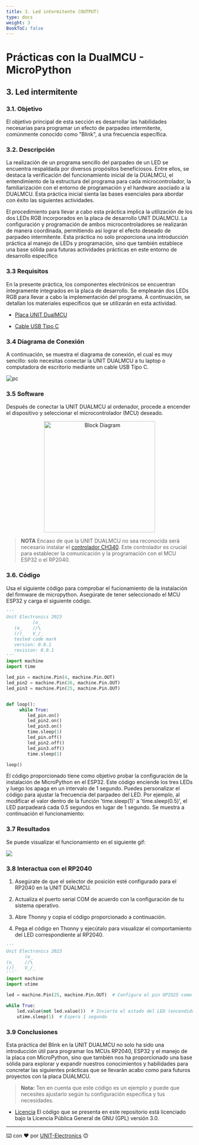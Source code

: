 ```yaml
---
title: 3. Led intermitente (OUTPUT) 
type: docs
weight: 3
BookToC: false
---
```


# Prácticas con la DualMCU - MicroPython

## 3. Led intermitente
### 3.1. Objetivo
El objetivo principal de esta sección es desarrollar las habilidades necesarias para programar un efecto de parpadeo intermitente, comúnmente conocido como "Blink", a una frecuencia específica. 

### 3.2. Descripción
La realización de un programa sencillo del parpadeo de un LED se encuentra respaldada por diversos propósitos beneficiosos. Entre ellos, se destaca la verificación del funcionamiento inicial de la DUALMCU, el entendimiento de la estructura del programa para cada microcontrolador, la familiarización con el entorno de programación y el hardware asociado a la DUALMCU. Esta práctica inicial sienta las bases esenciales para abordar con éxito las siguientes actividades.

El procedimiento para llevar a cabo esta práctica implica la utilización de los dos LEDs RGB incorporados en la placa de desarrollo UNIT DUALMCU. La configuración y programación de ambos microcontroladores se realizarán de manera coordinada, permitiendo así lograr el efecto deseado de parpadeo intermitente. Esta práctica no solo proporciona una introducción práctica al manejo de LEDs y programación, sino que también establece una base sólida para futuras actividades prácticas en este entorno de desarrollo específico



### 3.3 Requisitos

En la presente práctica, los componentes electrónicos se encuentran íntegramente integrados en la placa de desarrollo. Se emplearán dos LEDs RGB para llevar a cabo la implementación del programa. A continuación, se detallan los materiales específicos que se utilizarán en esta actividad.
- <a href="https://uelectronics.com/producto/unit-dualmcu-esp32-rp2040-tarjeta-de-desarrollo/" target="_blank">Placa UNIT  DualMCU</a>

- <a href="https://uelectronics.com/producto/cable-usb-tipo-c-3a-6a/" target="_blank">Cable USB Tipo C</a>

### 3.4 Diagrama de Conexión
A continuación, se muestra el diagrama de conexión, el cual es muy sencillo: solo necesitas conectar la UNIT DUALMCU a tu laptop o computadora de escritorio mediante un cable USB Tipo C.


![pc](/docs/3-Led_intermitente/images/pc_dual.jpg)

### 3.5 Software
Después de conectar la UNIT DUALMCU al ordenador, procede a encender el dispositivo y seleccionar el microcontrolador (MCU) deseado.
       <div style="text-align: center;">
       <img src="/docs/2-Micropython/images/esp32_or_rasp.jpg" alt="Block Diagram" title="Block Diagram" style="width: 300px;">
       </div>

>**NOTA**
>Encaso de que la UNIT DUALMCU no sea reconocida será necesario instalar el [controlador CH340](/docs/3-Led_intermitente/images/CH341SER.EXE). Este controlador es crucial para establecer la comunicación y la programación con el MCU ESP32 o el RP2040. 

### 3.6. Código
Usa el siguiente código para comprobar el fucionamiento de la instalación del firmware de micropython. Asegúrate de tener seleccionado el MCU ESP32 y carga el siguiente código. 

```py
'''
Unit Electronics 2023
          (o_
   (o_    //\
   (/)_   V_/_ 
   tested code mark
   version: 0.0.1
   revision: 0.0.1
'''
import machine
import time

led_pin = machine.Pin(4, machine.Pin.OUT)
led_pin2 = machine.Pin(26, machine.Pin.OUT)
led_pin3 = machine.Pin(25, machine.Pin.OUT)


def loop():
     while True:
        led_pin.on()    
        led_pin2.on()   
        led_pin3.on()  
        time.sleep(1)  
        led_pin.off()   
        led_pin2.off()  
        led_pin3.off()  
        time.sleep(1)   

loop()
```


El código proporcionado tiene como objetivo probar la configuración de la instalación de MicroPython en el ESP32. Este código enciende los tres LEDs y luego los apaga en un intervalo de 1 segundo. Puedes personalizar el código para ajustar la frecuencia del parpadeo del LED. Por ejemplo, al modificar el valor dentro de la función 'time.sleep(1)' a 'time.sleep(0.5)', el LED parpadeará cada 0.5 segundos en lugar de 1 segundo. Se muestra a continuación el funcionamiento: 
### 3.7 Resultados
Se puede visualizar el funcionamiento en el siguiente gif:

![](/docs/3-Led_intermitente/images/blink_led2.gif)

### 3.8 Interactua con el RP2040
1. Asegúrate de que el selector de posición esté configurado para el RP2040 en la UNIT DUALMCU.

1. Actualiza el puerto serial COM de acuerdo con la configuración de tu sistema operativo.

1. Abre Thonny y copia el código proporcionado a continuación.

1. Pega el código en Thonny y ejecútalo para visualizar el comportamiento del LED correspondiente al RP2040.
```py
'''
Unit Electronics 2023
       (o_
(o_    //\
(/)_   V_/_ 
'''
import machine
import utime

led = machine.Pin(25, machine.Pin.OUT)  # Configura el pin GPIO25 como salida

while True:
    led.value(not led.value())  # Invierte el estado del LED (encendido/apagado)
    utime.sleep(1)  # Espera 1 segundo
```


### 3.9 Conclusiones
Esta práctica del Blink en la UNIT DUALMCU no solo ha sido una introducción útil para programar los MCUs RP2040, ESP32 y el manejo de la placa con MicroPython, sino que también nos ha proporcionado una base sólida para explorar y expandir nuestros conocimientos y habilidades para concretar las siguientes prácticas que se llevarán acabo como para futuros proyectos con la placa DUALMCU.


> **Nota:** Ten en cuenta que este código es un ejemplo y puede que necesites ajustarlo según tu configuración específica y tus necesidades.


* [Licencia](https://www.gnu.org/licenses/gpl-3.0.html) El código que se presenta en este repositorio está licenciado bajo la Licencia Pública General de GNU (GPL) versión 3.0.
---
⌨️ con ❤️ por [UNIT-Electronics](https://github.com/UNIT-Electronics) 😊